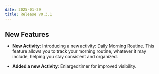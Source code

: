 ```yaml
---
date: 2025-01-29
title: Release v0.3.1
---
```


## New Features
- **New Activity**: Introducing a new activity: Daily Morning Routine. This feature allows you to track your morning routine, whatever it may include, helping you stay consistent and organized.

- **Added a new Activity**: Enlarged timer for improved visibility.
